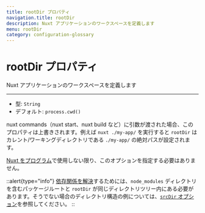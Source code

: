 ```yaml
---
title: rootDir プロパティ
navigation.title: rootDir
description: Nuxt アプリケーションのワークスペースを定義します
menu: rootDir
category: configuration-glossary
---
```

# rootDir プロパティ

Nuxt アプリケーションのワークスペースを定義します

---

- 型: `String`
- デフォルト: `process.cwd()`

nuxt commands（nuxt start、nuxt build など）に引数が渡された場合、このプロパティは上書きされます。例えば `nuxt ./my-app/` を実行すると `rootDir` はカレント/ワーキングディレクトリである `./my-app/` の絶対パスが設定されます。

[Nuxt をプログラム](/docs/internals-glossary/nuxt)で使用しない限り、このオプションを指定する必要はありません。

::alert{type="info"}
[依存関係を解決](https://nodejs.org/api/modules.html#modules_all_together)するためには、`node_modules` ディレクトリを含むパッケージルートと `rootDir` が同じディレクトリツリー内にある必要があります。そうでない場合のディレクトリ構造の例については、[`srcDir` オプション](/docs/configuration-glossary/configuration-srcdir)を参照してください。
::

